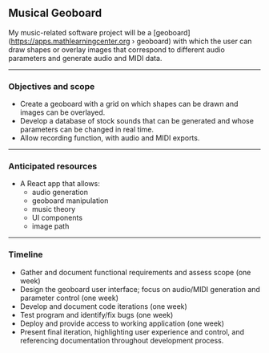 ## Musical Geoboard

My music-related software project will be a [geoboard](https://apps.mathlearningcenter.org › geoboard) with which the user can draw shapes or overlay images that correspond to different audio parameters and generate audio and MIDI data.

---

### Objectives and scope

- Create a geoboard with a grid on which shapes can be drawn and images can be overlayed.
- Develop a database of stock sounds that can be generated and whose parameters can be changed in real time.
- Allow recording function, with audio and MIDI exports.

---

### Anticipated resources

- A React app that allows:
  - audio generation
  - geoboard manipulation
  - music theory
  - UI components
  - image path

---

### Timeline

- Gather and document functional requirements and assess scope (one week)
- Design the geoboard user interface; focus on audio/MIDI generation and parameter control (one week)
- Develop and document code iterations (one week)
- Test program and identify/fix bugs (one week)
- Deploy and provide access to working application (one week)
- Present final iteration, highlighting user experience and control, and referencing documentation throughout development process.
